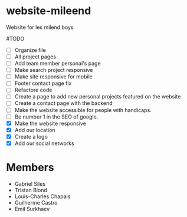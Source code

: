 # website-mileend
Website for les milend boys

#TODO
- [ ] Organize file
- [ ] All project pages
- [ ] Add team member personal's page
- [ ] Make search project responsive 
- [ ] Make site responsive for mobile
- [ ] Footer contact page fix
- [ ] Refactore code
- [ ] Create a page to add new personal projects featured on the website
- [ ] Create a contact page with the backend
- [ ] Make the website accessible for people with handicaps.
- [ ] Be number 1 in the SEO of google.
- [x] Make the website responsive
- [x] Add our location
- [x] Create a logo
- [x] Add our social networks

# Members
- Gabriel Siles
- Tristan Blond
- Louis-Charles Chapais
- Guilherme Castro
- Emil Surkhaev


